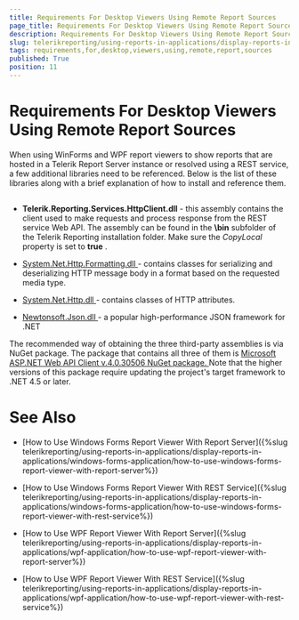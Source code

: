 ```yaml
---
title: Requirements For Desktop Viewers Using Remote Report Sources
page_title: Requirements For Desktop Viewers Using Remote Report Sources | for Telerik Reporting Documentation
description: Requirements For Desktop Viewers Using Remote Report Sources
slug: telerikreporting/using-reports-in-applications/display-reports-in-applications/requirements-for-desktop-viewers-using-remote-report-sources
tags: requirements,for,desktop,viewers,using,remote,report,sources
published: True
position: 11
---
```


# Requirements For Desktop Viewers Using Remote Report Sources



When using WinForms and WPF report viewers to show reports that are hosted in a Telerik Report Server instance or resolved using a REST service, a few additional libraries need to be referenced.         Below is the list of these libraries along with a brief explanation of how to install and reference them.       

## 

* __Telerik.Reporting.Services.HttpClient.dll__  - this assembly contains the client used to make requests               and process response from the REST service Web API. The assembly can be found in the __\bin__  subfolder of the Telerik Reporting installation folder.               Make sure the *CopyLocal*  property is set to __true__ .             

*  [                   System.Net.Http.Formatting.dll                 ](                   https://msdn.microsoft.com/en-us/library/system.net.http.formatting(v=vs.118).aspx                 )                - contains classes for serializing and deserializing HTTP message body in a format based on the requested media type.             

*  [                   System.Net.Http.dll                 ](                   https://msdn.microsoft.com/en-us/library/system.net.http(v=vs.118).aspx                 )                - contains classes of HTTP attributes.             

*  [                   Newtonsoft.Json.dll                 ](                   https://msdn.microsoft.com/en-us/library/system.net.http(v=vs.118).aspx                 )                - a popular high-performance JSON framework for .NET             

The recommended way of obtaining the three third-party assemblies is via NuGet package. The package that contains all three of them is            [               Microsoft ASP.NET Web API Client v.4.0.30506 NuGet package.             ](               https://www.nuget.org/packages/Microsoft.AspNet.WebApi.Client/4.0.30506             )            Note that the higher versions of this package require updating the project's target framework to .NET 4.5 or later.         

# See Also


 * [How to Use Windows Forms Report Viewer With Report Server]({%slug telerikreporting/using-reports-in-applications/display-reports-in-applications/windows-forms-application/how-to-use-windows-forms-report-viewer-with-report-server%})

 * [How to Use Windows Forms Report Viewer With REST Service]({%slug telerikreporting/using-reports-in-applications/display-reports-in-applications/windows-forms-application/how-to-use-windows-forms-report-viewer-with-rest-service%})

 * [How to Use WPF Report Viewer With Report Server]({%slug telerikreporting/using-reports-in-applications/display-reports-in-applications/wpf-application/how-to-use-wpf-report-viewer-with-report-server%})

 * [How to Use WPF Report Viewer With REST Service]({%slug telerikreporting/using-reports-in-applications/display-reports-in-applications/wpf-application/how-to-use-wpf-report-viewer-with-rest-service%})

